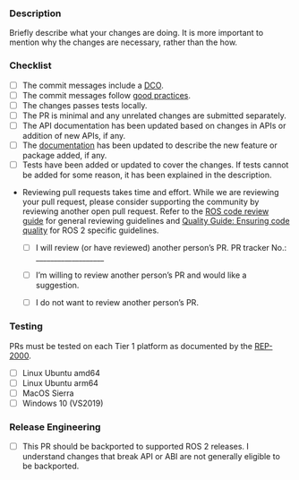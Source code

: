 <!--
Thanks for submitting a Pull Request!

Please shortly explain your contribution, and if fixing an issue from the tracker, please add "Fixes #XXX", replacing XXX with the issue number.

Be sure that your contribution follows the [Developer Guide](https://index.ros.org/doc/ros2/Contributing/Developer-Guide/).

Be sure to go over each item in the list below before submitting your pull request.
-->

### Description

Briefly describe what your changes are doing. It is more important to mention why the changes are necessary, rather than the how.

### Checklist

- [ ] The commit messages include a [DCO](https://discourse.ros.org/t/starting-to-enforce-developer-certificate-of-origin-dco-for-some-ros-2-repos/7420).
- [ ] The commit messages follow [good practices](https://chris.beams.io/posts/git-commit/).
- [ ] The changes passes tests locally.
- [ ] The PR is minimal and any unrelated changes are submitted separately.
- [ ] The API documentation has been updated based on changes in APIs or addition of new APIs, if any.
- [ ] The [documentation](https://index.ros.org/doc/ros2/) has been updated to describe the new feature or package added, if any.
- [ ] Tests have been added or updated to cover the changes. If tests cannot be added for some reason, it has been explained in the description.
- Reviewing pull requests takes time and effort. While we are reviewing your pull request, please consider supporting the community by reviewing another open pull request. Refer to the [ROS code review guide](https://github.com/rosin-project/ros_code_review_guide/blob/master/README.md) for general reviewing guidelines and [Quality Guide: Ensuring code quality](https://index.ros.org/doc/ros2/Contributing/Quality-Guide/) for ROS 2 specific guidelines.
  - [ ] I will review (or have reviewed) another person’s PR. PR tracker No.: ___________________
  - [ ] I’m willing to review another person’s PR and would like a suggestion.
  - [ ] I do not want to review another person’s PR.


### Testing

PRs must be tested on each Tier 1 platform as documented by the [REP-2000](http://www.ros.org/reps/rep-2000.html).

- [ ] Linux Ubuntu amd64
- [ ] Linux Ubuntu arm64
- [ ] MacOS Sierra
- [ ] Windows 10 (VS2019)

### Release Engineering

- [ ] This PR should be backported to supported ROS 2 releases. I understand changes that break API or ABI are not generally eligible to be backported.
